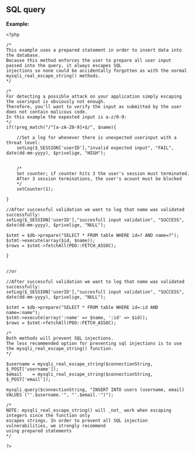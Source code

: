 
SQL query
-------

**Example:**


    <?php

	/*
	This example uses a prepared statement in order to insert data into the database.
	Because this method enforces the user to prepare all user input  passed into the query, it always escapes SQL 
	injections so none could be accidentally forgotten as with the normal mysqli_real_escape_string() methods.
	*/
	
	/*
	For detecting a possible attack on your application simply escaping the userinput is obviously not enough.
	Therefore, you'll want to verify the input as submitted by the user does not contain malicous code.
	In this example the expexted input is a-z/0-9:
	*/
	if(!preg_match("/^[a-zA-Z0-9]+$/", $name){

		//Set a log for whenever there is unexpected userinput with a threat level:
		setLog($_SESSION['userID'],"invalid expected input", "FAIL", date(dd-mm-yyyy), $privelige, "HIGH");


		/*
		Set counter; if counter hits 3 the user's session must terminated.
		After 3 session terminations, the user's acount must be blocked
		*/
		setCounter(1);

	}

	//After successful validation we want to log that name was validated successfully:
	setLog($_SESSION['userID'],"succesfull input validation", "SUCCESS", date(dd-mm-yyyy), $privelige, "NULL");

	$stmt = $db->prepare("SELECT * FROM table WHERE id=? AND name=?");
	$stmt->execute(array($id, $name));
	$rows = $stmt->fetchAll(PDO::FETCH_ASSOC);

	}
	
	
	//or		

	//After successful validation we want to log that name was validated successfully:
	setLog($_SESSION['userID'],"succesfull input validation", "SUCCESS", date(dd-mm-yyyy), $privelige, "NULL");
	
	$stmt = $db->prepare("SELECT * FROM table WHERE id=:id AND name=:name");
	$stmt->execute(array(':name' => $name, ':id' => $id));
	$rows = $stmt->fetchAll(PDO::FETCH_ASSOC);
	
	/*
	Both methods will prevent SQL injections.
	The less recommended option for preventing sql injections is to use the mysqli_real_escape_string() function.
	*/

	$username = mysqli_real_escape_string($connectionString, $_POST['username']);
	$email    = mysqli_real_escape_string($connectionString, $_POST['email']);

	mysqli_query($connectionString, "INSERT INTO users (username, email) VALUES ("'.$username.'", "'.$email.'")");

	/*
	NOTE: mysqli_real_escape_string() will _not_ work when escaping integers since the function only
	escapes strings. In order to prevent all SQL injection vulnerabilities, we strongly recommend 
	using prepared statements
	*/
	
    ?>



	
